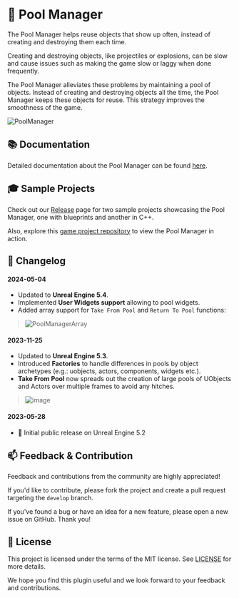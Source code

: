 # 🔄 Pool Manager

The Pool Manager helps reuse objects that show up often, instead of creating and destroying them each time.

Creating and destroying objects, like projectiles or explosions, can be slow and cause issues such as making the game slow or laggy when done frequently.

The Pool Manager alleviates these problems by maintaining a pool of objects. Instead of creating and destroying objects all the time, the Pool Manager keeps these objects for reuse. This strategy improves the smoothness of the game.

![PoolManager](https://github.com/JanSeliv/PoolManager/assets/20540872/0af55b33-732c-435d-a5b3-2d7e36cdebf2)

## 📚 Documentation

Detailed documentation about the Pool Manager can be found [here](https://docs.google.com/document/d/1YxbIdc9lZRl5ozI7_1LTBfdzJWTwhxwz2RKA-r0Q4po).

## 🎓 Sample Projects

Check out our [Release](https://github.com/JanSeliv/PoolManager/releases) page for two sample projects showcasing the Pool Manager, one with blueprints and another in C++.

Also, explore this [game project repository](https://github.com/JanSeliv/Bomber) to view the Pool Manager in action.

## 📅 Changelog
#### 2024-05-04
- Updated to **Unreal Engine 5.4**.
- Implemented **User Widgets support** allowing to pool widgets. 
- Added array support for `Take From Pool` and `Return To Pool` functions:
> ![PoolManagerArray](https://github.com/JanSeliv/PoolManager/assets/20540872/b28b45ec-5ce0-48ac-ad7e-33e6bcb7758e)
#### 2023-11-25
- Updated to **Unreal Engine 5.3**.
- Introduced **Factories** to handle differences in pools by object archetypes (e.g.: uobjects, actors, components, widgets etc.).
- **Take From Pool** now spreads out the creation of large pools of UObjects and Actors over multiple frames to avoid any hitches.
> ![image](https://github.com/JanSeliv/PoolManager/assets/20540872/10bdf24f-d078-4dd8-96bf-de5d92421bc8)
#### 2023-05-28
- 🎉 Initial public release on Unreal Engine 5.2

## 📫 Feedback & Contribution

Feedback and contributions from the community are highly appreciated!

If you'd like to contribute, please fork the project and create a pull request targeting the `develop` branch.

If you've found a bug or have an idea for a new feature, please open a new issue on GitHub. Thank you!

## 📜 License

This project is licensed under the terms of the MIT license. See [LICENSE](LICENSE) for more details.

We hope you find this plugin useful and we look forward to your feedback and contributions.
